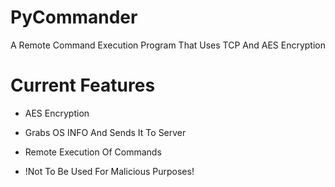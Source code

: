 # PyCommander
A Remote Command Execution Program That Uses TCP And AES Encryption
# Current Features

* AES Encryption
* Grabs OS INFO And Sends It To Server
* Remote Execution Of Commands




* !Not To Be Used For Malicious Purposes! 
